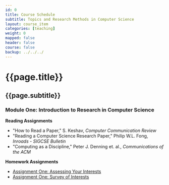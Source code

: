 ```yaml
---
id: 0 
title: Course Schedule
subtitle: Topics and Research Methods in Computer Science 
layout: course_item 
categories: [teaching]
weight: 0
mapped: false
header: false 
course: false 
backup: ../../../
---
```


# {{page.title}}

## {{page.subtitle}}

### Module One: Introduction to Research in Computer Science

**Reading Assignments**

- "How to Read a Paper," S. Keshav, <em>Computer Communication Review</em>
- "Reading a Computer Science Research Paper," Philip W.L. Fong, <em>Inroads - SIGCSE Bulletin</em>
- "Computing as a Discipline," Peter J. Denning et. al., <em>Communications of the ACM</em>

**Homework Assignments**

<ul>

  <li> <a target="_blank" href ="{{site.baseurl}}teaching/cs580S2015/provide/assignments/assignment1/cs580S2015-assignment1.pdf">Assignment One: Assessing Your Interests</a>

  <li> <a target="_blank" href ="{{site.baseurl}}teaching/cs580S2015/provide/assignments/survey-of-interests-assignment1/cs580S2015-survey.pdf">Assignment One: Survey of Interests</a>

</ul>

